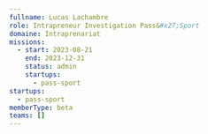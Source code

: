 ```yaml
---
fullname: Lucas Lachambre
role: Intrapreneur Investigation Pass&#x27;Sport
domaine: Intraprenariat
missions:
  - start: 2023-08-21
    end: 2023-12-31
    status: admin
    startups:
      - pass-sport
startups:
  - pass-sport
memberType: beta
teams: []
---
```

